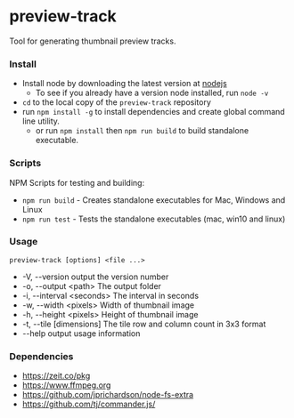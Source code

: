 # preview-track
Tool for generating thumbnail preview tracks.

### Install
- Install node by downloading the latest version at [nodejs](http://nodejs.org)
    - To see if you already have a version node installed, run `node -v`
- `cd` to the local copy of the `preview-track` repository
- run `npm install -g` to install dependencies and create global command line utility.
    - or run `npm install` then `npm run build` to build standalone executable.

### Scripts
NPM Scripts for testing and building:
- `npm run build` - Creates standalone executables for Mac, Windows and Linux
- `npm run test` - Tests the standalone executables (mac, win10 and linux)

### Usage
`preview-track [options] <file ...>`
- -V, --version             output the version number
- -o, --output \<path>      The output folder
- -i, --interval \<seconds> The interval in seconds
- -w, --width \<pixels>     Width of thumbnail image
- -h, --height \<pixels>    Height of thumbnail image
- -t, --tile [dimensions]   The tile row and column count in 3x3 format
- --help                    output usage information

### Dependencies
- https://zeit.co/pkg
- https://www.ffmpeg.org
- https://github.com/jprichardson/node-fs-extra
- https://github.com/tj/commander.js/
